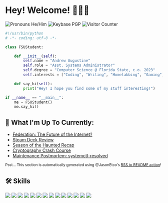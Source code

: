 # Hey! Welcome! 👋👨‍💻

<p>
    <img src="https://img.shields.io/badge/Pronouns-He%2FHim-9cf" alt="Pronouns He/Him">
    <img src="https://img.shields.io/keybase/pgp/Azure_Agst?color=lightgrey" alt="Keybase PGP">
    <img src="https://komarev.com/ghpvc/?username=Azure-Agst" alt="Visitor Counter">
</p>

```py
#!/usr/bin/python
# -*- coding: utf-8 -*-

class FSUStudent:

    def __init__(self):
        self.name = "Andrew Augustine"
        self.role = "Asst. Systems Administrator"
        self.degree = "Computer Science @ Florida State, c.o. 2023"
        self.interests = ["Coding", "Writing", "Homelabbing", "Gaming"]

    def say_hi(self):
        print("Hey! I hope you find some of my stuff interesting!")

if __name__ == "__main__":
    me = FSUStudent()
    me.say_hi()
```

## 📝 What I'm Up To Currently:

<!--START_SECTION:feed-->
* [Federation: The Future of the Internet?](https:&#x2F;&#x2F;posts.azureagst.dev&#x2F;federation&#x2F;)
* [Steam Deck Review](https:&#x2F;&#x2F;posts.azureagst.dev&#x2F;steam-deck-review&#x2F;)
* [Season of the Haunted Recap](https:&#x2F;&#x2F;posts.azureagst.dev&#x2F;season-of-the-haunted-recap&#x2F;)
* [Cryptography Crash Course](https:&#x2F;&#x2F;posts.azureagst.dev&#x2F;cryptography-crash-course&#x2F;)
* [Maintenance Postmortem: systemctl-resolved](https:&#x2F;&#x2F;posts.azureagst.dev&#x2F;troubleshooting-resolved&#x2F;)
<!--END_SECTION:feed-->

<sup>Psst... This section is automatically generated using @JasonEtco's [RSS to README action](https://github.com/JasonEtco/rss-to-readme)!</sup>

## 🛠 Skills

![](https://img.shields.io/badge/OS-Win10_w/_WSL-informational?style=flat&logo=windowsterminal&logoColor=white&color=6aa6f8)
![](https://img.shields.io/badge/Code-C++-informational?style=flat&logo=cplusplus&logoColor=white&color=6aa6f8)
![](https://img.shields.io/badge/Code-Python-informational?style=flat&logo=python&logoColor=white&color=6aa6f8)
![](https://img.shields.io/badge/Code-JavaScript-informational?style=flat&logo=javascript&logoColor=white&color=6aa6f8)
![](https://img.shields.io/badge/Code-Rust-informational?style=flat&logo=rust&logoColor=white&color=6aa6f8)
![](https://img.shields.io/badge/Database-MongoDB-informational?style=flat&logo=mongodb&logoColor=white&color=6aa6f8)
![](https://img.shields.io/badge/Database-Sqlite3-informational?style=flat&logo=sqlite&logoColor=white&color=6aa6f8)
![](https://img.shields.io/badge/Database-MySQL-informational?style=flat&logo=mysql&logoColor=white&color=6aa6f8)
![](https://img.shields.io/badge/Tools-DigitalOcean-informational?style=flat&logo=digitalocean&logoColor=white&color=6aa6f8)
![](https://img.shields.io/badge/Tools-AWS-informational?style=flat&logo=amazonaws&logoColor=white&color=6aa6f8)
![](https://img.shields.io/badge/Tools-Docker-informational?style=flat&logo=docker&logoColor=white&color=6aa6f8)
![](https://img.shields.io/badge/Tools-K3S-informational?style=flat&logo=k3s&logoColor=white&color=6aa6f8)
![](https://img.shields.io/badge/Tools-DSM_7-informational?style=flat&logo=synology&logoColor=white&color=6aa6f8)
![](https://img.shields.io/badge/Tools-Github_Actions-informational?style=flat&logo=githubactions&logoColor=white&color=6aa6f8)
